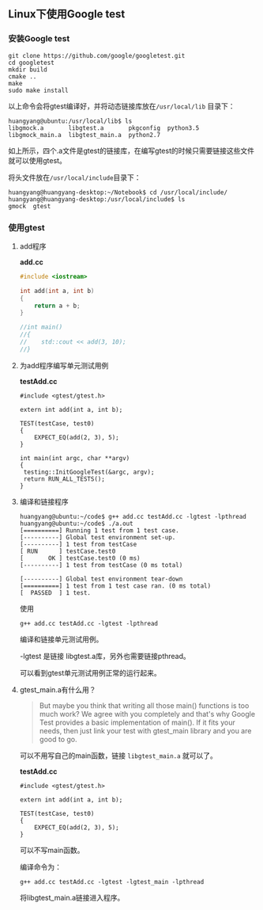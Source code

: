 ## Linux下使用Google test

### 安装Google test

```shell
git clone https://github.com/google/googletest.git
cd googletest
mkdir build
cmake ..
make
sudo make install
```

以上命令会将gtest编译好，并将动态链接库放在`/usr/local/lib` 目录下：

```shell
huangyang@ubuntu:/usr/local/lib$ ls
libgmock.a       libgtest.a       pkgconfig  python3.5
libgmock_main.a  libgtest_main.a  python2.7
```

如上所示，四个.a文件是gtest的链接库，在编写gtest的时候只需要链接这些文件就可以使用gtest。

将头文件放在`/usr/local/include`目录下：

```shell
huangyang@huangyang-desktop:~/Notebook$ cd /usr/local/include/
huangyang@huangyang-desktop:/usr/local/include$ ls
gmock  gtest
```

### 使用gtest

1. add程序

   **add.cc**

   ```c++
   #include <iostream>

   int add(int a, int b)
   {
       return a + b;
   }

   //int main()
   //{
   //    std::cout << add(3, 10);
   //}
   ```

2. 为add程序编写单元测试用例

   **testAdd.cc** 

   ```
   #include <gtest/gtest.h>

   extern int add(int a, int b);

   TEST(testCase, test0)
   {
       EXPECT_EQ(add(2, 3), 5);
   }

   int main(int argc, char **argv)
   {
   	testing::InitGoogleTest(&argc, argv);
   	return RUN_ALL_TESTS();
   }
   ```

3. 编译和链接程序

   ```shell
   huangyang@ubuntu:~/code$ g++ add.cc testAdd.cc -lgtest -lpthread
   huangyang@ubuntu:~/code$ ./a.out
   [==========] Running 1 test from 1 test case.
   [----------] Global test environment set-up.
   [----------] 1 test from testCase
   [ RUN      ] testCase.test0
   [       OK ] testCase.test0 (0 ms)
   [----------] 1 test from testCase (0 ms total)

   [----------] Global test environment tear-down
   [==========] 1 test from 1 test case ran. (0 ms total)
   [  PASSED  ] 1 test.
   ```

   使用

   `g++ add.cc testAdd.cc -lgtest -lpthread`

   编译和链接单元测试用例。

   -lgtest 是链接 libgtest.a库，另外也需要链接pthread。

   可以看到gtest单元测试用例正常的运行起来。

4. gtest_main.a有什么用？

   > But maybe you think that writing all those main() functions is too much work? We agree with you completely and that's why Google Test provides a basic implementation of main(). If it fits your needs, then just link your test with gtest_main library and you are good to go.

   可以不用写自己的main函数，链接 `libgtest_main.a`  就可以了。

   **testAdd.cc** 

   ```
   #include <gtest/gtest.h>

   extern int add(int a, int b);

   TEST(testCase, test0)
   {
       EXPECT_EQ(add(2, 3), 5);
   }
   ```

   可以不写main函数。

   编译命令为：

   `g++ add.cc testAdd.cc -lgtest -lgtest_main -lpthread`

   将libgtest_main.a链接进入程序。